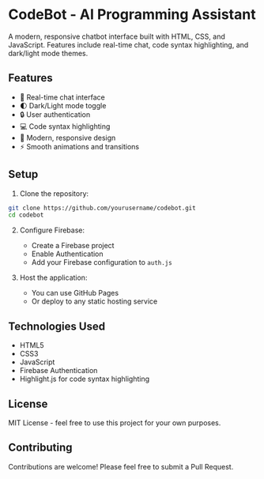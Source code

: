 # CodeBot - AI Programming Assistant

A modern, responsive chatbot interface built with HTML, CSS, and JavaScript. Features include real-time chat, code syntax highlighting, and dark/light mode themes.

## Features

- 💬 Real-time chat interface
- 🌓 Dark/Light mode toggle
- 🔒 User authentication
- 💻 Code syntax highlighting
- 🎨 Modern, responsive design
- ⚡ Smooth animations and transitions

## Setup

1. Clone the repository:
```bash
git clone https://github.com/yourusername/codebot.git
cd codebot
```

2. Configure Firebase:
   - Create a Firebase project
   - Enable Authentication
   - Add your Firebase configuration to `auth.js`

3. Host the application:
   - You can use GitHub Pages
   - Or deploy to any static hosting service

## Technologies Used

- HTML5
- CSS3
- JavaScript
- Firebase Authentication
- Highlight.js for code syntax highlighting

## License

MIT License - feel free to use this project for your own purposes.

## Contributing

Contributions are welcome! Please feel free to submit a Pull Request.